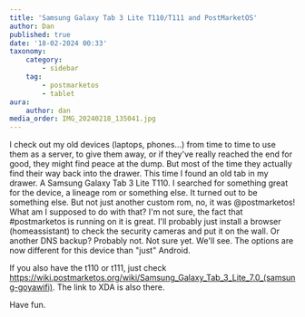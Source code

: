 ```yaml
---
title: 'Samsung Galaxy Tab 3 Lite T110/T111 and PostMarketOS'
author: Dan
published: true
date: '18-02-2024 00:33'
taxonomy:
    category:
        - sidebar
    tag:
        - postmarketos
        - tablet
aura:
    author: dan
media_order: IMG_20240218_135041.jpg
---
```


I check out my old devices (laptops, phones...) from time to time to use them as a server, to give them away, or if they've really reached the end for good, they might find peace at the dump. But most of the time they actually find their way back into the drawer.
This time I found an old tab in my drawer. A Samsung Galaxy Tab 3 Lite T110. I searched for something great for the device, a lineage rom or something else. It turned out to be something else. But not just another custom rom, no, it was @postmarketos! 
What am I supposed to do with that? I'm not sure, the fact that #postmarketos is running on it is great. I'll probably just install a browser (homeassistant) to check the security cameras and put it on the wall. Or another DNS backup? Probably not. Not sure yet. We'll see. The options are now different for this device than "just" Android.

If you also have the t110 or t111, just check https://wiki.postmarketos.org/wiki/Samsung_Galaxy_Tab_3_Lite_7.0_(samsung-goyawifi). The link to XDA is also there. 

Have fun.